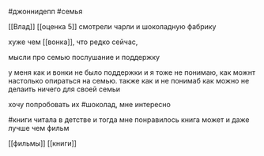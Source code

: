  #джоннидепп #семья 

[[Влад]]
[[оценка 5]]
смотрели чарли и шоколадную фабрику 

хуже чем [[вонка]], что редко сейчас, 

мысли про семью послушание и поддержку

у меня как и вонки не было поддержки и я тоже не понимаю, как можнт настолько опираться на семью. также как и не понимаб как можно не делаить ничего для своей семьи

хочу попробовать их #шоколад, мне интересно

#книги читала в детстве и тогда мне понравилось
книга может и даже лучше чем фильм

[[фильмы]]
[[книги]]